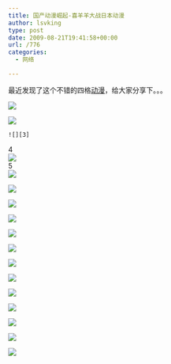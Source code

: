 ```yaml
---
title: 国产动漫崛起-喜羊羊大战日本动漫
author: lsvking
type: post
date: 2009-08-21T19:41:58+00:00
url: /776
categories:
  - 网络

---
```

最近发现了这个不错的四格<a title="动漫" href="http://www.holaba.com.cn/noah/pda-electronic-dictionary-pda/noah-dong-man-dan-ci-wang-618" target="_blank">动漫</a>，给大家分享下。。。

![][1]

<!--more-->

![][2]

    ![][3]  
4   
    ![][4]  
5   
![][5]

![][6]

![][7]

![][8]

![][9]

![][10]

![][11]

![][12]

![][13]

![][14]

![][15]

![][16]

![][17]

 [1]: http://img1.qq.com/comic/pics/17437/17437104.jpg
 [2]: http://img1.qq.com/comic/pics/17437/17437107.jpg
 [3]: http://img1.qq.com/comic/pics/17437/17437109.jpg
 [4]: http://img1.qq.com/comic/pics/17437/17437111.jpg
 [5]: http://img1.qq.com/comic/pics/17437/17437113.jpg
 [6]: http://img1.qq.com/comic/pics/17437/17437115.jpg
 [7]: http://img1.qq.com/comic/pics/17437/17437117.jpg
 [8]: http://img1.qq.com/comic/pics/17437/17437119.jpg
 [9]: http://img1.qq.com/comic/pics/17437/17437121.jpg
 [10]: http://img1.qq.com/comic/pics/17437/17437123.jpg
 [11]: http://img1.qq.com/comic/pics/17437/17437125.jpg
 [12]: http://img1.qq.com/comic/pics/17437/17437127.jpg
 [13]: http://img1.qq.com/comic/pics/17437/17437129.jpg
 [14]: http://img1.qq.com/comic/pics/17437/17437131.jpg
 [15]: http://img1.qq.com/comic/pics/17437/17437133.jpg
 [16]: http://img1.qq.com/comic/pics/17437/17437135.jpg
 [17]: http://img1.qq.com/comic/pics/17437/17437137.jpg